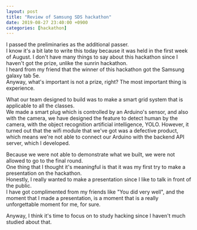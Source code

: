 ```yaml
---
layout: post
title: "Review of Samsung SDS hackathon"
date: 2019-08-27 23:40:00 +0900
categories: [hackathon]
---
```


I passed the preliminaries as the additional passer.  
I know it's a bit late to write this today because it was held in the first week of August.
I don't have many things to say about this hackathon since I haven't got the prize, unlike the sunrin hackathon.  
I heard from my friend that the winner of this hackathon got the Samsung galaxy tab 5e.  
Anyway, what's important is not a prize, right? The most important thing is experience.

What our team designed to build was to make a smart grid system that is applicable to all the classes.  
We made a smart plug which is controlled by an Arduino's sensor, and also with the camera, we have designed the feature to detect human by the camera, with the object recognition artificial intelligence, YOLO.
However, it turned out that the wifi module that we've got was a defective product, which means we're not able to connect our Arduino with the backend API server, which I developed.

Because we were not able to demonstrate what we built, we were not allowed to go to the final round.  
One thing that I thought it's meaningful is that it was my first try to make a presentation on the hackathon.  
Honestly, I really wanted to make a presentation since I like to talk in front of the public.  
I have got complimented from my friends like "You did very well", and the moment that I made a presentation, is a moment that is a really unforgettable moment for me, for sure.

Anyway, I think it's time to focus on to study hacking since I haven't much studied about that.
